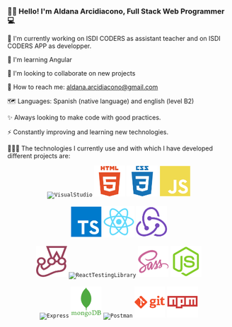 ### 👋🏻 Hello! I'm Aldana Arcidiacono, Full Stack Web Programmer 💻

📎  I'm currently working on ISDI CODERS as assistant teacher and on ISDI CODERS APP as developper.

🌱 I'm learning Angular

🎎 I'm looking to collaborate on new projects

📧 How to reach me: aldana.arcidiacono@gmail.com 

🗺️ Languages: Spanish (native language) and english (level B2)

✨ Always looking to make code with good practices.

⚡ Constantly improving and learning new technologies.

👩🏻‍💻 The technologies I currently use and with which I have developed different projects are:

<div align="center">
	<code><img height="70" src="https://user-images.githubusercontent.com/25181517/182618272-390ab138-7b29-44a0-85a2-62633957d815.png" alt="VisualStudio" title="VisualStudio" /></code>
	<code><img height="70" src="https://raw.githubusercontent.com/devicons/devicon/master/icons/html5/html5-plain-wordmark.svg" alt="HTML5" title="HTML" /></code>
	<code><img height="70" src="https://raw.githubusercontent.com/devicons/devicon/master/icons/css3/css3-plain-wordmark.svg" alt="CSS3" title="CSS" /></code>
	<code><img height="70" src="https://raw.githubusercontent.com/devicons/devicon/master/icons/javascript/javascript-plain.svg" alt="JavaScript" title="JavaScript" /></code>
	<br>
	<br>
	<code><img height="70" src="https://raw.githubusercontent.com/devicons/devicon/master/icons/typescript/typescript-plain.svg" alt="TypeScript" title="TypeScript" /></code>
	<code><img height="70" src="https://raw.githubusercontent.com/devicons/devicon/master/icons/react/react-original.svg" alt="React" title="React" /></code>
	<code><img height="70" src="https://raw.githubusercontent.com/devicons/devicon/master/icons/redux/redux-original.svg" alt="Redux" title="Redux" /></code>
	<br>
	<br>
	<code><img height="70" src="https://raw.githubusercontent.com/devicons/devicon/master/icons/jest/jest-plain.svg" alt="Jest" title="Jest" /></code>
	<code><img height="70" src="https://miro.medium.com/max/496/0*RfTXIdj0OMqSiDwC" alt="ReactTestingLibrary" title="ReactTestingLibrary" /></code>
	<code><img height="70" src="https://raw.githubusercontent.com/devicons/devicon/master/icons/sass/sass-original.svg" alt="Sass" title="Sass" /></code>
	<code><img height="70" src="https://raw.githubusercontent.com/devicons/devicon/master/icons/nodejs/nodejs-plain.svg" alt="Node.js" title="Node.js" /></code>
	<br>
	<br>
	<code><img height="70" src="https://user-images.githubusercontent.com/25181517/183859966-a3462d8d-1bc7-4880-b353-e2cbed900ed6.png" alt="Express" title="Express" /></code>
	<code><img height="70" src="https://raw.githubusercontent.com/devicons/devicon/master/icons/mongodb/mongodb-plain-wordmark.svg" alt="mongoDB" title="mongoDB" /></code>
	<code><img height="70" src="https://cdn.worldvectorlogo.com/logos/postman.svg" alt="Postman" title="Postman" /></code>
	<code><img height="70" src="https://raw.githubusercontent.com/devicons/devicon/master/icons/git/git-plain-wordmark.svg" alt="Git" title="Git" /></code>
	<code><img height="70" src="https://raw.githubusercontent.com/devicons/devicon/master/icons/npm/npm-original-wordmark.svg" alt="npm" title="npm" /></code>
</div>
